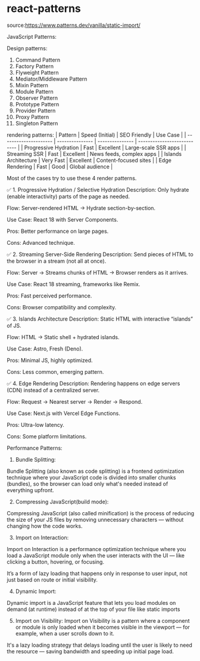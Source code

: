 # react-patterns

source:https://www.patterns.dev/vanilla/static-import/

JavaScript Patterns:

Design patterns:
  1. Command Pattern
  2. Factory Pattern
  3. Flyweight Pattern
  4. Mediator/Middleware Pattern
  5. Mixin Pattern
  6. Module Pattern
  7. Observer Pattern
  8. Prototype Pattern
  9. Provider Pattern
  10. Proxy Pattern
  11. Singleton Pattern

rendering patterns:
| Pattern               | Speed (Initial) | SEO Friendly    | Use Case                    |
| --------------------- | --------------- | --------------- | --------------------------- |
| Progressive Hydration | Fast            | Excellent       | Large-scale SSR apps        |
| Streaming SSR         | Fast            | Excellent       | News feeds, complex apps    |
| Islands Architecture  | Very Fast       | Excellent       | Content-focused sites       |
| Edge Rendering        | Fast            | Good            | Global audience             |

Most of the cases try to use these 4 render patterns.


✅ 1. Progressive Hydration / Selective Hydration
Description: Only hydrate (enable interactivity) parts of the page as needed.

Flow: Server-rendered HTML → Hydrate section-by-section.

Use Case: React 18 with Server Components.

Pros: Better performance on large pages.

Cons: Advanced technique.

✅ 2. Streaming Server-Side Rendering
Description: Send pieces of HTML to the browser in a stream (not all at once).

Flow: Server → Streams chunks of HTML → Browser renders as it arrives.

Use Case: React 18 streaming, frameworks like Remix.

Pros: Fast perceived performance.

Cons: Browser compatibility and complexity.

✅ 3. Islands Architecture
Description: Static HTML with interactive “islands” of JS.

Flow: HTML → Static shell + hydrated islands.

Use Case: Astro, Fresh (Deno).

Pros: Minimal JS, highly optimized.

Cons: Less common, emerging pattern.

✅ 4. Edge Rendering
Description: Rendering happens on edge servers (CDN) instead of a centralized server.

Flow: Request → Nearest server → Render → Respond.

Use Case: Next.js with Vercel Edge Functions.

Pros: Ultra-low latency.

Cons: Some platform limitations.


Performance Patterns:
1. Bundle Splitting:

Bundle Splitting (also known as code splitting) is a frontend optimization technique where your JavaScript code is divided into smaller chunks (bundles), so the browser can load only what's needed instead of everything upfront.

2. Compressing JavaScript(build mode):

Compressing JavaScript (also called minification) is the process of reducing the size of your JS files by removing unnecessary characters — without changing how the code works.

3. Import on Interaction:

Import on Interaction is a performance optimization technique where you load a JavaScript module only when the user interacts with the UI — like clicking a button, hovering, or focusing.

It’s a form of lazy loading that happens only in response to user input, not just based on route or initial visibility.

4. Dynamic Import:

Dynamic import is a JavaScript feature that lets you load modules on demand (at runtime) instead of at the top of your file like static imports

5.  Import on Visibility:
Import on Visibility is a pattern where a component or module is only loaded when it becomes visible in the viewport — for example, when a user scrolls down to it.

It's a lazy loading strategy that delays loading until the user is likely to need the resource — saving bandwidth and speeding up initial page load.

